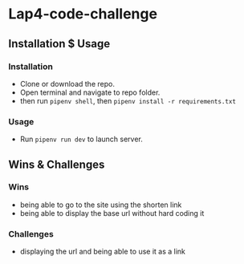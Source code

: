 # Lap4-code-challenge

## Installation $ Usage

### Installation

* Clone or download the repo.
* Open terminal and navigate to repo folder.
* then run `pipenv shell`, then `pipenv install -r requirements.txt`

### Usage

* Run `pipenv run dev` to launch server.


## Wins & Challenges

### Wins

* being able to go to the site using the shorten link
* being able to display the base url without hard coding it

### Challenges

* displaying the url and being able to use it as a link
